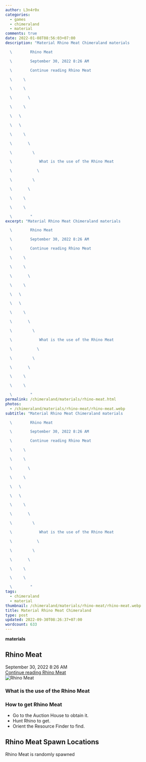 ```yaml
---
author: L3n4r0x
categories:
  - games
  - chimeraland
  - material
comments: true
date: 2022-01-08T08:56:03+07:00
description: "Material Rhino Meat Chimeraland materials

  \        Rhino Meat

  \        September 30, 2022 8:26 AM

  \        Continue reading Rhino Meat

  \     \ 

  \     \ 

  \       \ 

  \     \ 

  \   \ 

  \   \ 

  \     \ 

  \       \ 

  \         \ 

  \            What is the use of the Rhino Meat

  \           \ 

  \         \ 

  \       \ 

  \     \ 

  \     \ 

  \        "
excerpt: "Material Rhino Meat Chimeraland materials

  \        Rhino Meat

  \        September 30, 2022 8:26 AM

  \        Continue reading Rhino Meat

  \     \ 

  \     \ 

  \       \ 

  \     \ 

  \   \ 

  \   \ 

  \     \ 

  \       \ 

  \         \ 

  \            What is the use of the Rhino Meat

  \           \ 

  \         \ 

  \       \ 

  \     \ 

  \     \ 

  \        "
permalink: /chimeraland/materials/rhino-meat.html
photos:
  - /chimeraland/materials/rhino-meat/rhino-meat.webp
subtitle: "Material Rhino Meat Chimeraland materials

  \        Rhino Meat

  \        September 30, 2022 8:26 AM

  \        Continue reading Rhino Meat

  \     \ 

  \     \ 

  \       \ 

  \     \ 

  \   \ 

  \   \ 

  \     \ 

  \       \ 

  \         \ 

  \            What is the use of the Rhino Meat

  \           \ 

  \         \ 

  \       \ 

  \     \ 

  \     \ 

  \        "
tags:
  - chimeraland
  - material
thumbnail: /chimeraland/materials/rhino-meat/rhino-meat.webp
title: Material Rhino Meat Chimeraland
type: post
updated: 2022-09-30T08:26:37+07:00
wordcount: 633
---
```


<link
  rel="stylesheet"
  href="https://rawcdn.githack.com/dimaslanjaka/Web-Manajemen/870a349/css/bootstrap-5-3-0-alpha3-wrapper.css"
/>
<section id="bootstrap-wrapper">
  <div data-bs-theme="dark">
    <div
      class="row g-0 border rounded overflow-hidden flex-md-row mb-4 shadow-sm position-relative bg-dark text-light"
    >
      <div class="col p-4 d-flex flex-column position-static">
        <strong class="d-inline-block mb-2 text-success">materials</strong>
        <h2 class="mb-0">Rhino Meat</h2>
        <div class="mb-1 text-muted">September 30, 2022 8:26 AM</div>
        <a
          href="/chimeraland/materials/rhino-meat.html"
          class="stretched-link d-none text-primary"
          >Continue reading Rhino Meat</a
        >
      </div>
      <div class="col-auto d-none d-md-block d-lg-block">
        <img
          src="https://www.webmanajemen.com/chimeraland/materials/rhino-meat/rhino-meat.webp"
          alt="Rhino Meat"
        />
      </div>
    </div>
    <div class="row">
      <div class="col-lg-6 col-12 mb-2">
        <div class="card">
          <div class="card-body">
            <h3 class="card-title">What is the use of the Rhino Meat</h3>
            <div class="card-text"><ul></ul></div>
          </div>
        </div>
      </div>
      <div class="col-lg-6 col-12 mb-2">
        <div class="card">
          <div class="card-body">
            <h3 class="card-title">How to get Rhino Meat</h3>
            <div class="card-text">
              <ul>
                <li>Go to the Auction House to obtain it.</li>
                <li>Hunt Rhino to get.</li>
                <li>Orient the Resource Finder to find.</li>
              </ul>
            </div>
          </div>
        </div>
      </div>
      <div class="col-12 mb-2">
        <h2>Rhino Meat Spawn Locations</h2>
        <p>Rhino Meat is randomly spawned</p>
      </div>
    </div>
  </div>
</section>
